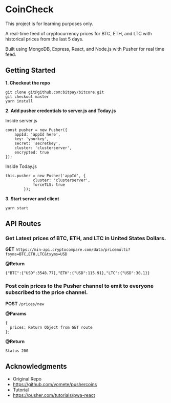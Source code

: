 # CoinCheck

This project is for learning purposes only.

A real-time feed of cryptocurrency prices for BTC, ETH, and LTC with historical prices from the last 5 days.

Built using MongoDB, Express, React, and Node.js with Pusher for real time feed.

## Getting Started

**1. Checkout the repo**

```
git clone git@github.com:bitpay/bitcore.git
git checkout master
yarn install
```

**2. Add pusher credentials to server.js and Today.js**

Inside server.js

```
const pusher = new Pusher({
    appId: 'appId here',
    key: 'yourkey',
    secret: 'secretkey',
    cluster: 'clusterserver',
    encrypted: true
});
```

Inside Today.js

```
this.pusher = new Pusher('appId', {
			cluster: 'clusterserver',
			forceTLS: true
		});
```

**3. Start server and client**

```
yarn start
```

## API Routes

### Get Latest prices of BTC, ETH, and LTC in United States Dollars.

**GET** ```https://min-api.cryptocompare.com/data/pricemulti?fsyms=BTC,ETH,LTC&tsyms=USD```

**@Return**

```
{"BTC":{"USD":3548.77},"ETH":{"USD":115.91},"LTC":{"USD":30.1}}
```

### Post coin prices to the Pusher channel to emit to everyone subscribed to the price channel.

**POST** ```/prices/new```

**@Params**

```
{
  prices: Return Object from GET route
};
```

**@Return**

```Status 200```

## Acknowledgments

* Original Repo
 * https://github.com/yomete/pushercoins
* Tutorial
 * https://pusher.com/tutorials/pwa-react
